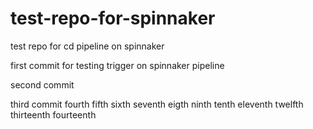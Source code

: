 # test-repo-for-spinnaker
test repo for cd pipeline on spinnaker


first commit for testing trigger on spinnaker pipeline

second commit

third commit
fourth
fifth
sixth
seventh
eigth
ninth
tenth
eleventh
twelfth
thirteenth
fourteenth